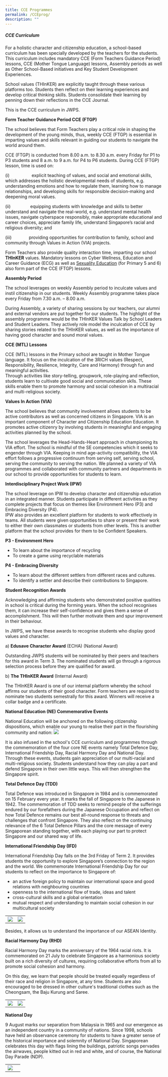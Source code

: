 ```yaml
---
title: CCE Programmes
permalink: /CCEprog/
description: ""
---
```

##### CCE Curriculum

For a holistic character and citizenship education, a school-based curriculum has been specially developed by the teachers for the students. This curriculum includes mandatory CCE (Form Teachers Guidance Period) lessons, CCE (Mother Tongue Language) lessons, Assembly periods as well as Other School-Based initiatives and Key Student Development Experiences.

 School values (THInKER) are explicitly taught through these various platforms too. Students then reflect on their learning experiences and develop critical thinking skills. Students consolidate their learning by penning down their reflections in the CCE Journal.

This is the CCE curriculum in JWPS.


**Form Teacher Guidance Period CCE (FTGP)**

The school believes that Form Teachers play a critical role in shaping the development of the young minds, thus, weekly CCE (FTGP) is essential in imparting values and skills relevant in guiding our students to navigate the world around them.

CCE (FTGP) is conducted from 8.00 a.m. to 8.30 a.m. every Friday for P1 to P3 students and 8 a.m. to 9 a.m. for P4 to P6 students. During CCE (FTGP) lesson, time is used on:

(i)                  explicit teaching of values, and social and emotional skills, which addresses the holistic developmental needs of students, e.g. understanding emotions and how to regulate them, learning how to manage relationships, and developing skills for responsible decision-making and deepening moral values.

(ii)                equipping students with knowledge and skills to better understand and navigate the real-world, e.g. understand mental health issues, navigate cyberspace responsibly, make appropriate educational and career choices, appreciate family life, understand Singapore’s racial and religious diversity; and

(iii)              providing opportunities for contribution to family, school and community through Values in Action (VIA) projects.

Form Teachers also provide quality interaction time, imparting our school **THInKER** values. Mandatory lessons on Cyber Wellness, Education and Career Guidance (ECG) as well as [Sexuality Education](https://www.jurongwestpri.moe.edu.sg/moe-sexuality-education/) (for Primary 5 and 6) also form part of the CCE (FTGP) lessons.



**Assembly Period**

The school leverages on weekly Assembly period to inculcate values and instil citizenship in our students. Weekly Assembly programme takes place every Friday from 7.30 a.m. – 8.00 a.m.

During Assembly, a variety of sharing sessions by our teachers, our alumni and external vendors are put together for our students. The highlight of the assembly programme would be the THInKER Values Talk by School Leaders and Student Leaders. They actively role model the inculcation of CCE by sharing stories related to the THInKER values, as well as the importance of having good character and sound moral values.

**CCE (MTL) Lessons**

CCE (MTL) lessons in the Primary school are taught in Mother Tongue language. It focus on the inculcation of the 3RICH values (Respect, Responsibility, Resilience, Integrity, Care and Harmony) through fun and meaningful activities.<br>
Through activities like story-telling, groupwork, role-playing and reflection, students learn to cultivate good social and communication sklls. These skills enable them to promote harmony and social cohesion in a multiracial and multi-religious society.

 

**Values In Action (VIA)**

The school believes that community involvement allows students to be active contributors as well as concerned citizens in Singapore. VIA is an important component of Character and Citizenship Education Education. It promotes active citizenry by involving students in meaningful and engaging activities planned by the school.

 

The school leverages the Head-Hands-Heart approach in championing its VIA effort. The school is mindful of the SE competencies which it seeks to engender through VIA. Keeping in mind age-activity compatibility, the VIA effort follows a progressive continuum from serving self, serving school, serving the community to serving the nation. We planned a variety of VIA programmes and collaborated with  community partners and departments in our school to provide opportunities for students to learn.

**Interdisciplinary Project Work (IPW)**

The school leverage on IPW to develop character and citizenship education in an  integrated  manner. Students participate in different activities as they complete projects that focus on themes like Environment Hero (P3) and Embracing Diversity (P4).<br>
IPW also provides an excellent platform for students to work effectively in teams.  All students were given opportunities to share or present their work to either their own classmates or students from other levels.  This is another platform that the school provides for them to be Confident Speakers.

**P3 - Environment Hero**<br>

* To learn about the importance of recycling
* To create a game using recyclable materials

**P4 - Embracing Diversity**<br>

* To learn about the different settlers from different races and cultures.
* To identify a settler and describe their contributions to Singapore.


**Student Recognition Awards**

Acknowledging and affirming students who demonstrated positive qualities in school is critical during the forming years. When the school recognises them, it can increase their self-confidence and gives them a sense of accomplishment. This will then further motivate them and spur improvement in their behaviour.

In JWPS, we have these awards to recognise students who display good values and character.



a)    **Edusave Character Award** (ECHA) (National Award)

Outstanding JWPS students will be nominated by their peers and teachers for this award in Term 3. The nominated students will go through a rigorous selection process before they are qualified for award.

 

b)    **The THInKER Award** (Internal Award)

The THInKER Award is one of our internal platform whereby the school affirms our students of their good character. Form teachers are required to nominate two students semestrally for this award. Winners will receive a collar badge and a certificate.

**National Education (NE) Commemorative Events**



National Education will be anchored on the following citizenship dispositions, which enable our young to realise their part in the flourishing community and nation:
![](/images/CCE%20Front.png)

It is also infused in the school's CCE curriculum and programmes through the commemoration of the four core NE events namely Total Defence Day, International Friendship Day, Racial Harmony Day and National Day. Through these events, students gain appreciation of our multi-racial and multi-religious society. Students understand how they can play a part and defend Singapore in their own little ways. This will then strengthen the Singapore spirit.  



**Total Defence Day (TDD)**

Total Defence was introduced in Singapore in 1984 and is commemorated on 15 February every year. It marks the fall of Singapore to the Japanese in 1942. The commemoration of TDD seeks to remind people of the sufferings endured by our forefathers during the Japanese Occupation and reflect on how Total Defence remains our best all-round response to threats and challenges that confront Singapore. They also reflect on the continuing relevance of the 6 Total Defence Pillars and the core message of every Singaporean standing together, with each playing our part to protect Singapore and our shared way of life. 

**International Friendship Day (IFD)**

International Friendship Day falls on the 3rd Friday of Term 2. It provides students the opportunity to explore Singapore’s connection to the region and the world. We commemorate International Friendship Day for our students to reflect on the importance to Singapore of:

* an active foreign policy to maintain our international space and good relations with neighbouring countries
* openness to the international flow of trade, ideas and talent
* cross-cultural skills and a global orientation
* mutual respect and understanding to maintain social cohesion in our multicultural society



|   |   | 
| -------- | -------- | 
| ![](/images/CCE%20activities/IFD%202.jpeg)  | ![](/images/CCE%20activities/IFD%203.jpeg)  |


Besides, it allows us to understand the importance of our ASEAN Identity.

**Racial Harmony Day (RHD)**

Racial Harmony Day marks the anniversary of the 1964 racial riots. It is commemorated on 21 July to celebrate Singapore as a harmonious society built on a rich diversity of cultures, requiring collaborative efforts from all to promote social cohesion and harmony.

On this day, we learn that people should be treated equally regardless of their race and religion in Singapore, at any time. Students are also encouraged to be dressed in other culture's traditional clothes such as the Cheongsam, the Baju Kurung and Saree. 

|   |   | 
| -------- | -------- | 
| ![](/images/CCE%20activities/Racial%20harmony%20day%201.jpeg) |  ![](/images/CCE%20activities/Racial%20harmony%20day%202.jpeg) |


**National Day**

9 August marks our separation from Malaysia in 1965 and our emergence as an independent country in a community of nations. Since 1998, schools have held an observance ceremony for students to have a greater sense of the historical importance and solemnity of National Day. Singaporean celebrates this day with flags lining the buildings, patriotic songs pervades the airwaves, people kitted out in red and white, and of course, the National Day Parade (NDP).

|   |   | 
| -------- | -------- | 
| ![](/images/CCE%20activities/NDP%202.jpeg) | |